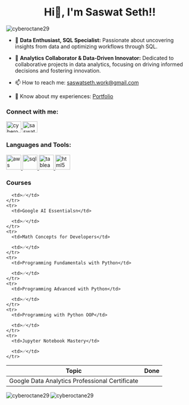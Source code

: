 <h1 align="center">Hi👋, I'm Saswat Seth!!</h1>

<p align="left"> 
  <img src="https://komarev.com/ghpvc/?username=cyberoctane29&label=Profile%20views&color=0e75b6&style=flat" alt="cyberoctane29" />
</p>

- 🌱 **Data Enthusiast, SQL Specialist:** Passionate about uncovering insights from data and optimizing workflows through SQL.

- 💬 **Analytics Collaborator & Data-Driven Innovator:** Dedicated to collaborative projects in data analytics, focusing on driving informed decisions and fostering innovation.

- 📫 How to reach me: <a href="mailto:saswatseth.work@gmail.com">saswatseth.work@gmail.com</a>

- 📄 Know about my experiences: <a href="https://saswatseth.netlify.app" target="_blank" rel="noopener noreferrer">Portfolio</a>

<h3 align="left">Connect with me:</h3>
<p align="left">
  <a href="https://twitter.com/cyberoctane29" target="_blank" rel="noopener noreferrer">
    <img align="center" src="https://icongr.am/devicon/twitter-original.svg?size=128&color=currentColor" alt="cyberoctane29" height="30" width="40" />
  </a>
  <a href="https://www.linkedin.com/in/saswat-seth-0a782223b/" target="_blank" rel="noopener noreferrer">
    <img align="center" src="https://icongr.am/devicon/linkedin-original.svg?size=128&color=currentColor" alt="saswat seth" height="30" width="40" />
  </a>
</p>

<h3 align="left">Languages and Tools:</h3>
<p align="left">
  <a href="https://aws.amazon.com" target="_blank" rel="noopener noreferrer">
    <img src="https://icongr.am/devicon/amazonwebservices-original-wordmark.svg?size=128&color=currentColor" alt="aws" width="40" height="40"/>
  </a>
  <a href="https://www.w3schools.com/sql/" target="_blank" rel="noopener noreferrer">
    <img src="https://icongr.am/devicon/mysql-original-wordmark.svg?size=128&color=currentColor" alt="sql" width="40" height="40"/>
  </a>
  <a href="https://www.tableau.com/" target="_blank" rel="noopener noreferrer">
    <img src="https://www.vectorlogo.zone/logos/tableau/tableau-icon.svg" alt="tableau" width="40" height="40"/>
  </a>
  <a href="https://www.w3.org/html/" target="_blank" rel="noopener noreferrer">
    <img src="https://icongr.am/devicon/html5-original-wordmark.svg?size=128&color=currentColor" alt="html5" width="40" height="40"/>
  </a>
</p>
<h3 align="left">Courses</h3>
<table>
  <thead>
    <tr>
      <th>Topic</th>
      <th>Done</th>
    </tr>
  </thead>
  <tbody>
    <tr>
      <td>Google Data Analytics Professional Certificate</td>

      <td>✅</td>
    </tr>
    <tr>
      <td>Google AI Essentialsn</td>
   
      <td>✅</td>
    </tr>
    <tr>
      <td>Math Concepts for Developers</td>
   
      <td>✅</td>
    </tr>
    <tr>
      <td>Programming Fundamentals with Python</td>
    
      <td>✅</td>
    </tr>
    <tr>
      <td>Programming Advanced with Python</td>

      <td>✅</td>
    </tr>
    <tr>
      <td>Programming with Python OOP</td>
      
      <td>✅</td>
    </tr>
    <tr>
      <td>Jupyter Notebook Mastery</td>
    
      <td>✅</td>
    </tr>
  </tbody>
</table>
<p>
  <img align="left" src="https://github-readme-stats.vercel.app/api/top-langs?username=cyberoctane29&show_icons=true&locale=en&layout=compact" alt="cyberoctane29" />
</p>



<p>
  <img align="center" src="https://github-readme-streak-stats.herokuapp.com/?user=cyberoctane29&" alt="cyberoctane29" />
</p>
